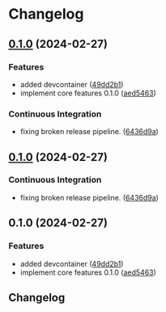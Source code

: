 # Changelog

## [0.1.0](https://github.com/robbert229/pihole-operator/compare/v0.1.0...v0.1.0) (2024-02-27)


### Features

* added devcontainer ([49dd2b1](https://github.com/robbert229/pihole-operator/commit/49dd2b1dd2b06d490385eb1f3f7dbd882763d6d8))
* implement core features 0.1.0 ([aed5463](https://github.com/robbert229/pihole-operator/commit/aed5463123721bed4a417c351d777dfa854856ac))


### Continuous Integration

* fixing broken release pipeline. ([6436d9a](https://github.com/robbert229/pihole-operator/commit/6436d9a2fbc51f29bd6da6142089923d693522b0))

## [0.1.0](https://github.com/robbert229/pihole-operator/compare/v0.1.0...v0.1.0) (2024-02-27)


### Continuous Integration

* fixing broken release pipeline. ([6436d9a](https://github.com/robbert229/pihole-operator/commit/6436d9a2fbc51f29bd6da6142089923d693522b0))

## 0.1.0 (2024-02-27)


### Features

* added devcontainer ([49dd2b1](https://github.com/robbert229/pihole-operator/commit/49dd2b1dd2b06d490385eb1f3f7dbd882763d6d8))
* implement core features 0.1.0 ([aed5463](https://github.com/robbert229/pihole-operator/commit/aed5463123721bed4a417c351d777dfa854856ac))

## Changelog
